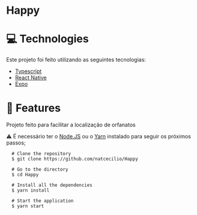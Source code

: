 <p align="center">
   <https://github.com/natcecilio/Happy/blob/master/src/images/map-marker.svg" alt="Happy"/>
</p>

# Happy

# :computer: Technologies
Este projeto foi feito utilizando as seguintes tecnologias:
<ul>
  <li><a href="https://www.typescriptlang.org/">Typescript</a></li>
  <li><a href="https://pt-br.reactjs.org/>React js</a></lis>
  <li><a href="https://reactnative.dev/">React Native</a></li>
  <li><a href="https://expo.io/">Expo</a></li>
</ul>

# :rocket: Features
Projeto feito para facilitar a localização de orfanatos

⚠️  É necessário ter o  [Node.JS](https://nodejs.org/en/)  ou o  [Yarn](https://classic.yarnpkg.com/en/)  instalado para seguir os próximos passos;

```
  # Clone the repository
  $ git clone https://github.com/natcecilio/Happy

  # Go to the directory
  $ cd Happy

  # Install all the dependencies
  $ yarn install

  # Start the application
  $ yarn start
  
```  
  
